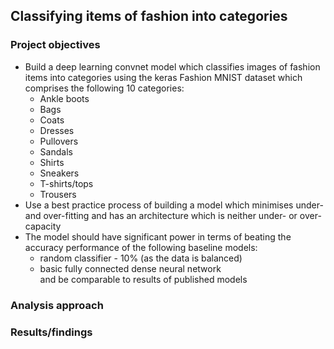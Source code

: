 ## Classifying items of fashion into categories

### Project objectives

- Build a deep learning convnet model which classifies images of fashion items into categories using the keras Fashion MNIST dataset which comprises the following 10 categories:
    - Ankle boots
    - Bags
    - Coats
    - Dresses
    - Pullovers
    - Sandals
    - Shirts
    - Sneakers
    - T-shirts/tops
    - Trousers
- Use a best practice process of building a model which minimises under- and over-fitting and has an architecture which is neither under- or over-capacity 
- The model should have significant power in terms of beating the accuracy performance of the following baseline models:
    - random classifier - 10% (as the data is balanced)
    - basic fully connected dense neural network\
and be comparable to results of published models

### Analysis approach

### Results/findings
